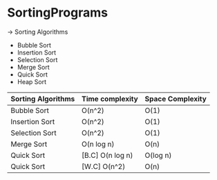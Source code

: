 # SortingPrograms
-> Sorting Algorithms
  * Bubble Sort
  * Insertion Sort
  * Selection Sort
  * Merge Sort
  * Quick Sort
  * Heap Sort


Sorting Algorithms  |    Time complexity   |   Space Complexity
------------------- | -------------------  | --------------------
   Bubble Sort      |       O(n^2)         |        O(1)  
 Insertion Sort     |       O(n^2)         |        O(1)
 Selection Sort     |       O(n^2)         |        O(1)
    Merge Sort      |     O(n log n)       |        O(n)
    Quick Sort      |  [B.C] O(n log n)    |      O(log n)
    Quick Sort      |  [W.C]  O(n^2)       |        O(n)
